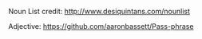 Noun List credit: http://www.desiquintans.com/nounlist

Adjective: https://github.com/aaronbassett/Pass-phrase